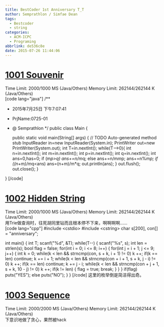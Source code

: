 ```yaml
---
title: BestCoder 1st Anniversary T_T
author: Semprathlon / Simfae Dean
tags:
  - Bestcoder
  - string
categories:
  - ACM-ICPC
  - Programing
abbrlink: de536c8e
date: 2015-07-26 11:44:06
---
```

[1001 Souvenir](http://acm.hdu.edu.cn/showproblem.php?pid=5310)
====
Time Limit: 2000/1000 MS (Java/Others)  Memory Limit: 262144/262144 K (Java/Others)    
[code lang="java"]
/**
 * 2015年7月25日 下午7:07:41
 * PrjName:0725-01
 * @ Semprathlon
 */
public class Main {

    public static void main(String[] args) {
        // TODO Auto-generated method stub
        InputReader in=new InputReader(System.in);
        PrintWriter out=new PrintWriter(System.out);
        int T=in.nextInt();
        while(T--&gt;0){
            int n=in.nextInt();
            int m=in.nextInt();
            int p=in.nextInt();
            int q=in.nextInt();
            int ans=0,has=0;
            if (m*p&gt;q)
                ans+=n/m*q;
            else ans+=n/m*m*p;
            ans+=n%m*p;
            if ((n+m)/m*q&lt;ans) ans=(n+m)/m*q;
            out.println(ans);
        }
        out.flush();
        out.close();
    }

}
[/code]

[1002 Hidden String](http://acm.hdu.edu.cn/showproblem.php?pid=5311)
====
Time Limit: 2000/1000 MS (Java/Others) Memory Limit: 262144/262144 K (Java/Others)  
用Trie做查询时，往死胡同里钻而且根本停不下来，啊啊啊啊……    
[code lang="cpp"]
#include &lt;cstdio&gt;
#include &lt;cstring&gt;
char s[200], con[] = &quot;anniversary&quot;;

int main()
{
    int T;
    scanf(&quot;%d&quot;, &amp;T);
    while(T--)
    {
        scanf(&quot;%s&quot;, s);
        int len = strlen(s);
        bool flag = false;
        for(int i = 0; i &lt;= 8; i++)
        {
            for(int j = i + 1; j &lt;= 9; j++)
            {
                int k = 0;
                while(k &lt; len &amp;&amp; strncmp(con, s + k, i + 1) != 0)
                    k ++;
                if(k == len) 
                    continue;
                k += i + 1;
                while(k &lt; len &amp;&amp; strncmp(con + i + 1, s + k, j - i) != 0)
                    k ++;
                if(k == len) 
                    continue;
                k += j - i;
                while(k &lt; len &amp;&amp; strncmp(con + j + 1, s + k, 10 - j) != 0)
                    k ++;
                if(k != len)
                {
                    flag = true;
                    break;
                }
            }
        }
        if(flag) 
            puts(&quot;YES&quot;);
        else 
            puts(&quot;NO&quot;);
    }
}
[/code]
这里的枚举倒是简洁得出奇。 

[1003 Sequence](http://acm.hdu.edu.cn/showproblem.php?pid=5312)
====
Time Limit: 2000/2000 MS (Java/Others) Memory Limit: 262144/262144 K (Java/Others)   
下意识地做了贪心，果然被hack